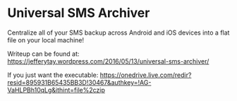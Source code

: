 # Universal SMS Archiver

Centralize all of your SMS backup across Android and iOS devices into a flat file on your local machine!

Writeup can be found at: https://jefferytay.wordpress.com/2016/05/13/universal-sms-archiver/

If you just want the executable: https://onedrive.live.com/redir?resid=895931B65435BB3D!30467&authkey=!AG-VaHLPBh10qLg&ithint=file%2czip
